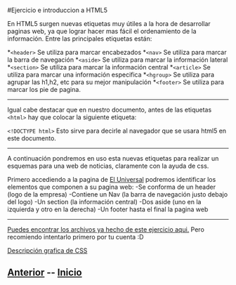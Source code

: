 #Ejercicio e introduccion a HTML5

En HTML5 surgen nuevas etiquetas muy útiles a la hora de desarrollar paginas web, ya que lograr hacer mas fácil el ordenamiento de la información.
Entre las principales etiquetas están:

*`<header>` Se utiliza para marcar encabezados
*`<nav>` Se utiliza para marcar la barra de navegación
*`<aside>` Se utiliza para marcar la información lateral
*`<section>` Se utiliza para marcar la información central
*`<article>` Se utiliza para marcar una información especifica
*`<hgroup>` Se utiliza para agrupar las h1,h2, etc para su mejor manipulación
*`<footer>` Se utiliza para marcar los pie de pagina.
***
Igual cabe destacar que en nuestro documento, antes de las etiquetas `<html>` hay que colocar la siguiente etiqueta:

`<!DOCTYPE html>`
Esto sirve para decirle al navegador que se usara html5 en este documento.
***
A continuación pondremos en uso esta nuevas etiquetas para realizar un esquemas para una web de noticias, claramente con la ayuda de css.

Primero accediendo a la pagina de [El Universal](http://www.eluniversal.com.mx/) podremos identificar los elementos que componen a su pagina web:
-Se conforma de un header (logo de la empresa)
-Contiene un Nav (la barra de navegación justo debajo del logo)
-Un section (la información central)
-Dos aside (uno en la izquierda y otro en la derecha)
-Un footer hasta el final la pagina web

***
[Puedes encontrar los archivos ya hecho de este ejercicio aqui.](https://drive.google.com/drive/folders/0B1QIQIQQEkbALTNWWE1iQ1BGR28?usp=sharing)
Pero recomiendo intentarlo primero por tu cuenta :D

[Descripción grafica de CSS](https://lh3.googleusercontent.com/-qeaPTdWSgXo/UVVuFe80bvI/AAAAAAAAU1o/D0zkQ_7XZBw/w506-h380/Q3cUg29.gif)


## [Anterior](page8.md)  --  [Inicio](Inicio.md)